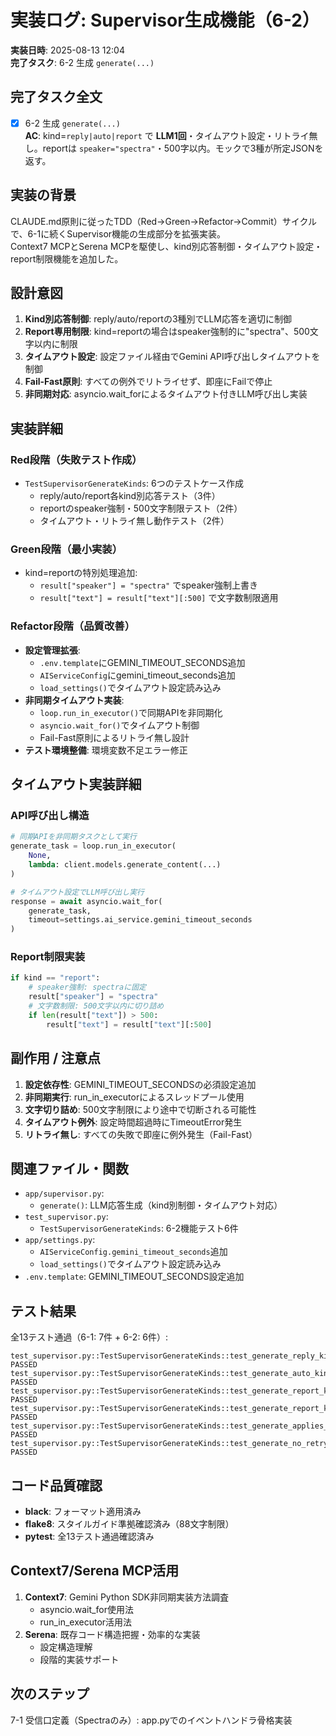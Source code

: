 # 実装ログ: Supervisor生成機能（6-2）

**実装日時**: 2025-08-13 12:04  
**完了タスク**: 6-2 生成 `generate(...)`

## 完了タスク全文

- [x] 6-2 生成 `generate(...)`  
**AC**: kind=`reply|auto|report` で **LLM1回**・タイムアウト設定・リトライ無し。reportは `speaker="spectra"`・500字以内。モックで3種が所定JSONを返す。

## 実装の背景

CLAUDE.md原則に従ったTDD（Red→Green→Refactor→Commit）サイクルで、6-1に続くSupervisor機能の生成部分を拡張実装。  
Context7 MCPとSerena MCPを駆使し、kind別応答制御・タイムアウト設定・report制限機能を追加した。

## 設計意図

1. **Kind別応答制御**: reply/auto/reportの3種別でLLM応答を適切に制御
2. **Report専用制限**: kind=reportの場合はspeaker強制的に"spectra"、500文字以内に制限
3. **タイムアウト設定**: 設定ファイル経由でGemini API呼び出しタイムアウトを制御
4. **Fail-Fast原則**: すべての例外でリトライせず、即座にFailで停止
5. **非同期対応**: asyncio.wait_forによるタイムアウト付きLLM呼び出し実装

## 実装詳細

### Red段階（失敗テスト作成）
- `TestSupervisorGenerateKinds`: 6つのテストケース作成
  - reply/auto/report各kind別応答テスト（3件）
  - reportのspeaker強制・500文字制限テスト（2件）  
  - タイムアウト・リトライ無し動作テスト（2件）

### Green段階（最小実装）
- kind=reportの特別処理追加:
  - `result["speaker"] = "spectra"` でspeaker強制上書き
  - `result["text"] = result["text"][:500]` で文字数制限適用

### Refactor段階（品質改善）
- **設定管理拡張**:
  - `.env.template`にGEMINI_TIMEOUT_SECONDS追加
  - `AIServiceConfig`にgemini_timeout_seconds追加
  - `load_settings()`でタイムアウト設定読み込み
- **非同期タイムアウト実装**:
  - `loop.run_in_executor()`で同期APIを非同期化
  - `asyncio.wait_for()`でタイムアウト制御
  - Fail-Fast原則によるリトライ無し設計
- **テスト環境整備**: 環境変数不足エラー修正

## タイムアウト実装詳細

### API呼び出し構造
```python
# 同期APIを非同期タスクとして実行
generate_task = loop.run_in_executor(
    None,
    lambda: client.models.generate_content(...)
)

# タイムアウト設定でLLM呼び出し実行
response = await asyncio.wait_for(
    generate_task, 
    timeout=settings.ai_service.gemini_timeout_seconds
)
```

### Report制限実装
```python
if kind == "report":
    # speaker強制: spectraに固定
    result["speaker"] = "spectra"
    # 文字数制限: 500文字以内に切り詰め
    if len(result["text"]) > 500:
        result["text"] = result["text"][:500]
```

## 副作用 / 注意点

1. **設定依存性**: GEMINI_TIMEOUT_SECONDSの必須設定追加
2. **非同期実行**: run_in_executorによるスレッドプール使用
3. **文字切り詰め**: 500文字制限により途中で切断される可能性
4. **タイムアウト例外**: 設定時間超過時にTimeoutError発生
5. **リトライ無し**: すべての失敗で即座に例外発生（Fail-Fast）

## 関連ファイル・関数

- `app/supervisor.py`: 
  - `generate()`: LLM応答生成（kind別制御・タイムアウト対応）
- `test_supervisor.py`: 
  - `TestSupervisorGenerateKinds`: 6-2機能テスト6件
- `app/settings.py`: 
  - `AIServiceConfig.gemini_timeout_seconds`追加
  - `load_settings()`でタイムアウト設定読み込み  
- `.env.template`: GEMINI_TIMEOUT_SECONDS設定追加

## テスト結果

全13テスト通過（6-1: 7件 + 6-2: 6件）:
```
test_supervisor.py::TestSupervisorGenerateKinds::test_generate_reply_kind_returns_appropriate_response PASSED
test_supervisor.py::TestSupervisorGenerateKinds::test_generate_auto_kind_returns_proactive_response PASSED  
test_supervisor.py::TestSupervisorGenerateKinds::test_generate_report_kind_forces_spectra_speaker PASSED
test_supervisor.py::TestSupervisorGenerateKinds::test_generate_report_kind_enforces_500_char_limit PASSED
test_supervisor.py::TestSupervisorGenerateKinds::test_generate_applies_timeout_setting PASSED
test_supervisor.py::TestSupervisorGenerateKinds::test_generate_no_retry_on_failure PASSED
```

## コード品質確認

- **black**: フォーマット適用済み
- **flake8**: スタイルガイド準拠確認済み（88文字制限）
- **pytest**: 全13テスト通過確認済み

## Context7/Serena MCP活用

1. **Context7**: Gemini Python SDK非同期実装方法調査
   - asyncio.wait_for使用法
   - run_in_executor活用法
2. **Serena**: 既存コード構造把握・効率的な実装
   - 設定構造理解
   - 段階的実装サポート

## 次のステップ

7-1 受信口定義（Spectraのみ）: app.pyでのイベントハンドラ骨格実装